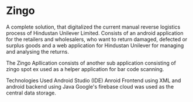 # Zingo

A complete solution, that digitalized the current manual reverse logistics process of Hindustan Unilever Limited.
Consists of an android application for the retailers and wholesalers, who want to return damaged, defected or
surplus goods and a web application for Hindustan Unilever for managing and analysing the returns.

The Zingo Apllication consists of another sub application consisting of zingo spot ex used as a helper application 
for bar code scanning.

Technologies Used
Android Studio (IDE)
Anroid Frontend using XML and android backend using Java
Google's firebase cloud was used as the central data storage.
